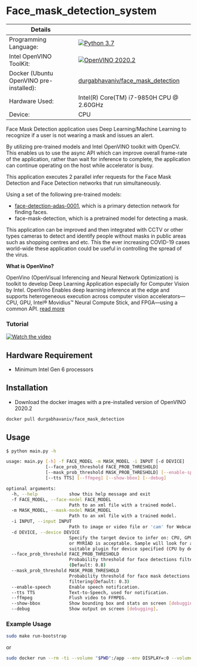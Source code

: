 # Face_mask_detection_system

| Details            |              |
|-----------------------|---------------|
| Programming Language: |  [![Python 3.7](https://img.shields.io/badge/python-3.7-blue.svg)](https://www.python.org/downloads/release/python-370/) |
| Intel OpenVINO ToolKit: |[![OpenVINO 2020.2](https://img.shields.io/badge/openvino-2020.2-blue.svg)](https://software.intel.com/content/www/us/en/develop/tools/openvino-toolkit/choose-download.html)|
| Docker (Ubuntu OpenVINO pre-installed): | [durgabhavaniv/face_mask_detection](https://hub.docker.com/repository/docker/durgabhavaniv/face_mask_detection)|
| Hardware Used: | Intel(R) Core(TM) i7-9850H CPU @ 2.60GHz |
| Device: | CPU |

Face Mask Detection application uses Deep Learning/Machine Learning to recognize if a user is not wearing a mask and issues an alert.

By utilizing pre-trained models and Intel OpenVINO toolkit with OpenCV. This enables us to use the async API which can improve overall frame-rate of the application, rather than wait for inference to complete, the application can continue operating on the host while accelerator is busy.

This application executes 2 parallel infer requests for the Face Mask Detection and Face Detection networks that run simultaneously.

Using a set of the following pre-trained models:
- [face-detection-adas-0001](https://docs.openvinotoolkit.org/latest/_models_intel_face_detection_adas_0001_description_face_detection_adas_0001.html), which is a primary detection network for finding faces.
- face-mask-detection, which is a pretrained model for detecting a mask.

This application can be improved and then integrated with CCTV or other types cameras to detect and identify people without masks in public areas such as shopping centres and etc. This the ever increasing COVID-19 cases world-wide these application could be useful in controlling the spread of the virus.

**What is OpenVino?**

OpenVino (OpenVisual Inferencing and Neural Network Optimization) is toolkit to develop Deep Learning Application especially for Computer Vision by Intel. OpenVino Enables deep learning inference at the edge and supports heterogeneous execution across computer vision accelerators—CPU, GPU, Intel® Movidius™ Neural Compute Stick, and FPGA—using a common API. [read more](https://docs.openvinotoolkit.org/)

### Tutorial

[![Watch the video](https://github.com/durgabhavaniv/Face_mask_detection_system/blob/main/resources/output.gif)](https://github.com/durgabhavaniv/Face_mask_detection_system/blob/main/resources/Demo.mp4)


## Hardware Requirement

- Minimum Intel Gen 6 processors


## Installation

- Download the docker images with a pre-installed version of OpenVINO 2020.2
```bash
docker pull durgabhavaniv/face_mask_detection
```

## Usage

```bash
$ python main.py -h

usage: main.py [-h] -f FACE_MODEL -m MASK_MODEL -i INPUT [-d DEVICE]
               [--face_prob_threshold FACE_PROB_THRESHOLD]
               [--mask_prob_threshold MASK_PROB_THRESHOLD] [--enable-speech]
               [--tts TTS] [--ffmpeg] [--show-bbox] [--debug]

optional arguments:
  -h, --help            show this help message and exit
  -f FACE_MODEL, --face-model FACE_MODEL
                        Path to an xml file with a trained model.
  -m MASK_MODEL, --mask-model MASK_MODEL
                        Path to an xml file with a trained model.
  -i INPUT, --input INPUT
                        Path to image or video file or 'cam' for Webcam.
  -d DEVICE, --device DEVICE
                        Specify the target device to infer on: CPU, GPU, FPGA
                        or MYRIAD is acceptable. Sample will look for a
                        suitable plugin for device specified (CPU by default)
  --face_prob_threshold FACE_PROB_THRESHOLD
                        Probability threshold for face detections filtering
                        (Default: 0.8)
  --mask_prob_threshold MASK_PROB_THRESHOLD
                        Probability threshold for face mask detections
                        filtering(Default: 0.3)
  --enable-speech       Enable speech notification.
  --tts TTS             Text-to-Speech, used for notification.
  --ffmpeg              Flush video to FFMPEG.
  --show-bbox           Show bounding box and stats on screen [debugging].
  --debug               Show output on screen [debugging].

```

### Example Usage

```bash
sudo make run-bootstrap
```
or
```bash
sudo docker run --rm -ti --volume "$PWD":/app --env DISPLAY=:0 --volume="/tmp/.X11-unix:/tmp/.X11-unix:rw" --device /dev/snd --device /dev/video0 "durgabhavaniv/face_mask_detection" bash -c "source /opt/intel/openvino/bin/setupvars.sh && export NO_AT_BRIDGE=1 && python main.py --face-model models/face-detection-adas-0001 --mask-model models/face_mask -i resources/mask.mp4 --enable-speech --tts "please-wear-your-mask-properly" --ffmpeg --debug --show-bbox"
```
